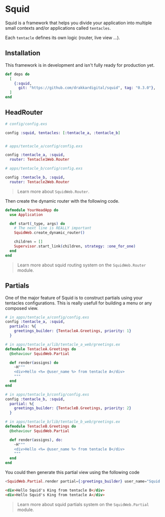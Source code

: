 # Squid

Squid is a framework that helps you divide your application into multiple
small contexts and/or applications called `tentacles`.

Each `tentacle` defines its own logic (router, live view ...).

## Installation

This framework is in development and isn't fully ready for production yet.

```elixir
def deps do
  [
    {:squid,
      git: "https://github.com/drakkardigital/squid", tag: "0.3.0"},
  ]
end
```

## HeadRouter

```elixir
# config/config.exs

config :squid, tentacles: [:tentacle_a, :tentacle_b]


# apps/tentacle_a/config/config.exs

config :tentacle_a, :squid,
  router: Tentacle1Web.Router

# apps/tentacle_b/config/config.exs

config :tentacle_b, :squid,
  router: Tentacle2Web.Router

```

> Learn more about `SquidWeb.Router`.

Then create the dynamic router with the following code.

```elixir
defmodule YourHeadApp do
  use Application

  def start(_type, args) do
    # The next line is REALLY important
    SquidWeb.create_dynamic_router()

    children = []
    Supervisor.start_link(children, strategy: :one_for_one)
  end
end
```

> Learn more about squid routing system on the `SquidWeb.Router` module.


## Partials

One of the major feature of Squid is to construct partials using your
tentacles configurations. This is really usefull for building a menu or
any composed view.

```elixir
# in apps/tentacle_a/config/config.exs
config :tentacle_a, :squid,
  partials: %{
    greetings_builder: {TentacleA.Greetings, priority: 1}
  }

# in apps/tentacle_a/lib/tentacle_a_web/greetings.ex
defmodule TentacleA.Greetings do
  @behaviour SquidWeb.Partial

  def render(assigns) do
    ~H"""
    <div>Hello <%= @user_name %> from tentacle A</div>
    """
  end
end
```

```elixir
# in apps/tentacle_b/config/config.exs
config :tentacle_b, :squid,
  partial: %{
    greetings_builder: {TentacleB.Greetings, priority: 2}
  }

# in apps/tentacle_b/lib/tentacle_b_web/greetings.ex
defmodule TentacleB.Greetings do
  @behaviour SquidWeb.Partial

  def render(assigns), do:
    ~H"""
    <div>Hello <%= @user_name %> from tentacle B</div>
    """
  end
end
```

You could then generate this partial view using the following code

```elixir
<SquidWeb.Partial.render partial={:greetings_builder} user_name="Squid's King" />
```

```html
<div>Hello Squid's King from tentacle B</div>
<div>Hello Squid's King from tentacle A</div>
```

> Learn more about squid partials system on the `SquidWeb.Partial` module.
